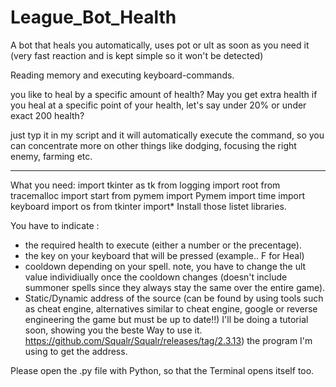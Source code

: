 # League_Bot_Health


A bot that heals you automatically, uses pot or ult as soon as you need it (very fast reaction and is kept simple so it won't be detected)

Reading memory and executing keyboard-commands.

you like to heal by a specific amount of health?
May you get extra health if you heal at a specific point of your health, let's say under 20% or under exact 200 health?

just typ it in my script and it will automatically execute the command, so you can concentrate more on other things like dodging, focusing the right enemy, farming etc.


-----------------------------------------------------------------------------------------------------------------------------------------------------------------------
What you need:
import tkinter as tk
from logging import root
from tracemalloc import start
from pymem import Pymem
import time
import keyboard
import os
from tkinter import*
Install those listet libraries.


You have to indicate :
- the required health to execute (either a number or the precentage).
- the key on your keyboard that will be pressed (example.. F for Heal)
- cooldown depending on your spell. note, you have to change the ult value individiually once the cooldown changes (doesn't include summoner spells since they always stay the same over the entire game).
- Static/Dynamic address of the source (can be found by using tools such as cheat engine, alternatives similar to cheat engine, google or reverse engineering the game but must be up to date!!) I'll be doing a tutorial soon, showing you the beste Way to use it.
https://github.com/Squalr/Squalr/releases/tag/2.3.13)
the program I'm using to get the address.

Please open the .py file with Python, so that the Terminal opens itself too.


